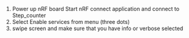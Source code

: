 1. Power up nRF board
Start nRF connect application and connect to Step_counter
2. Select Enable services from menu (three dots)
3. swipe screen and make sure that you have info or verbose selected
